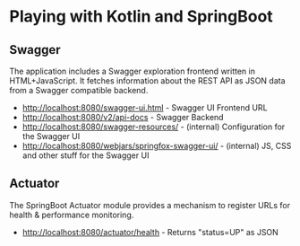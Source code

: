 Playing with Kotlin and SpringBoot
==================================

Swagger
-------

The application includes a Swagger exploration frontend written in HTML+JavaScript. It fetches information about the 
REST API as JSON data from a Swagger compatible backend.

* <http://localhost:8080/swagger-ui.html>               - Swagger UI Frontend URL
* <http://localhost:8080/v2/api-docs>                   - Swagger Backend
* <http://localhost:8080/swagger-resources/>            - (internal) Configuration for the Swagger UI
* <http://localhost:8080/webjars/springfox-swagger-ui/> - (internal) JS, CSS and other stuff for the Swagger UI

Actuator
--------

The SpringBoot Actuator module provides a mechanism to register URLs for health & performance monitoring.

* <http://localhost:8080/actuator/health>  - Returns "status=UP" as JSON

